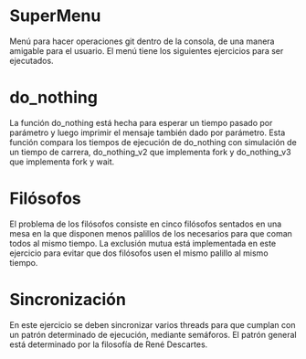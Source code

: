 # SuperMenu
Menú para hacer operaciones git dentro de la consola, de una manera amigable para el usuario.
El menú tiene los siguientes ejercicios para ser ejecutados.

# do_nothing
La función do_nothing está hecha para esperar un tiempo pasado por parámetro y luego imprimir el mensaje
también dado por parámetro.
Esta función compara los tiempos de ejecución de do_nothing con simulación de un tiempo de carrera, do_nothing_v2
que implementa fork y do_nothing_v3 que implementa fork y wait.

# Filósofos
El problema de los filósofos consiste en cinco filósofos sentados en una mesa en la que disponen menos palillos
de los necesarios para que coman todos al mismo tiempo. La exclusión mutua está implementada en este ejercicio 
para evitar que dos filósofos usen el mismo palillo al mismo tiempo.

# Sincronización
En este ejercicio se deben sincronizar varios threads para que cumplan con un patrón determinado de ejecución, 
mediante semáforos. El patrón general está determinado por la filosofía de René Descartes.
